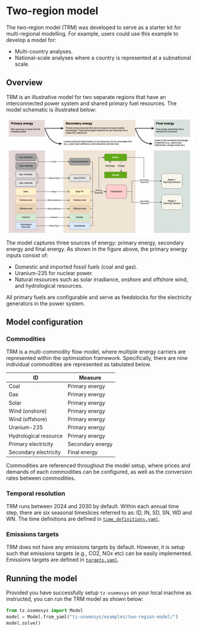 # Two-region model
The two-region model (TRM) was developed to serve as a starter kit for multi-regional modelling. For example, users could use this example to develop a model for:

- Multi-country analyses.
- National-scale analyses where a country is represented at a subnational scale.

## Overview
TRM is an illustrative model for two separate regions that have an interconnected power system and shared primary fuel resources. The model schematic is illustrated below:  

<img src="https://github.com/transition-zero/tz-osemosys/blob/add-tutorials/examples/two-region-model/two-region-model-schematic.png" alt="" width="650" align="center">

The model captures three sources of energy: primary energy, secondary energy and final energy. As shown in the figure above, the primary energy inputs consist of: 

- Domestic and imported fossil fuels (coal and gas).
- Uranium-235 for nuclear power.
- Natural resources such as solar irradiance, onshore and offshore wind, and hydrological resources.

All primary fuels are configurable and serve as feedstocks for the electricity generators in the power system. 

## Model configuration

### Commodities
TRM is a multi-commodity flow model, where multiple energy carriers are represented within the optimsiation framework. Specifically, there are nine individual commodities are represented as tabulated below.

ID  | Measure
--- | --- 
Coal | Primary energy 
Gas | Primary energy 
Solar | Primary energy 
Wind (onshore) | Primary energy 
Wind (offshore) | Primary energy 
Uranium-235 | Primary energy 
Hydrological resource | Primary energy 
Primary electricity | Secondary energy 
Secondary electricity | Final energy 

Commodities are referenced throughout the model setup, where prices and demands of each commodities can be configured, as well as the conversion rates between commodities. 

### Temporal resolution
TRM runs between 2024 and 2030 by default. Within each annual time step, there are six seasonal timeslices referred to as: ID, IN, SD, SN, WD and WN. The time definitions are defined in [`time_definitions.yaml`](https://github.com/transition-zero/tz-osemosys/blob/add-tutorials/examples/two-region-model/time_definitions.yaml).

### Emissions targets
TRM does not have any emissions targets by default. However, it is setup such that emissions targets (e.g., CO2, NOx etc) can be easily implemented. Emissions targets are defined in [`targets.yaml`](https://github.com/transition-zero/tz-osemosys/blob/add-tutorials/examples/two-region-model/targets.yaml).

## Running the model
Provided you have successfully setup `tz-osemosys` on your local machine as instructed, you can run the TRM model as shown below:

```python
from tz.osemosys import Model
model = Model.from_yaml("tz-osemosys/examples/two-region-model/")
model.solve()
```